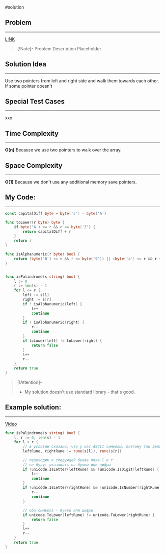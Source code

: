 #solution
## Problem
___
[LINK](PLACEHOLDER)

>[!Note]- Problem Description
> Placeholder


## Solution Idea
___
Use two pointers from left and right side and walk them towards each other. If some pointer doesn't 

## Special Test Cases
___
xxx

## Time Complexity
___
**O(n)** 
Because we use two pointers to walk over the array.

## Space Complexity
___
**O(1)**
Because we don't use any additional memory save pointers.


## My Code:
___
```go
const capitalDiff byte = byte('a') - byte('A')

func toLower(r byte) byte {
    if byte('A') <= r && r <= byte('Z') {
        return capitalDiff + r
    }
    return r
}

func isAlphanumeric(r byte) bool {
    return (byte('0') <= r && r <= byte('9')) || (byte('a') <= r && r <= byte('z')) || (byte('A') <= r && r <= byte('Z'))
}


func isPalindrome(s string) bool {
    l := 0
    r := len(s) - 1
    for l <= r {
        left := s[l]
        right := s[r]
        if ! isAlphanumeric(left) {
            l++
            continue
        }
        if ! isAlphanumeric(right) {
            r--
            continue
        }
        if toLower(left) != toLower(right) {
            return false
        }
        l++
        r--
    }
    return true
}
```

> [!Attention]-
> - My solution doesn't use standard library - that's good.

## Example solution:
___
[Video](https://kinescope.io/s9YYQkqxwKioSSPPXDNWrw)

```go
func isPalindrome(s string) bool {
    l, r := 0, len(s) - 1
    for l < r {
        // в условии сказано, что у нас ASCII символы, поэтому так делать можно
        leftRune, rightRune := rune(s[l]), rune(s[r])

        // переходим к следующей букве пока l и r
        // не будут указывать на буквы или цифры
        if !unicode.IsLetter(leftRune) && !unicode.IsDigit(leftRune) {
            l++
            continue
        }
        if !unicode.IsLetter(rightRune) && !unicode.IsNumber(rightRune) {
            r--
            continue
        }

        // оба символа - буквы или цифры
        if unicode.ToLower(leftRune) != unicode.ToLower(rightRune) {
            return false
        }
        l++
        r--
    }
    return true
}
```